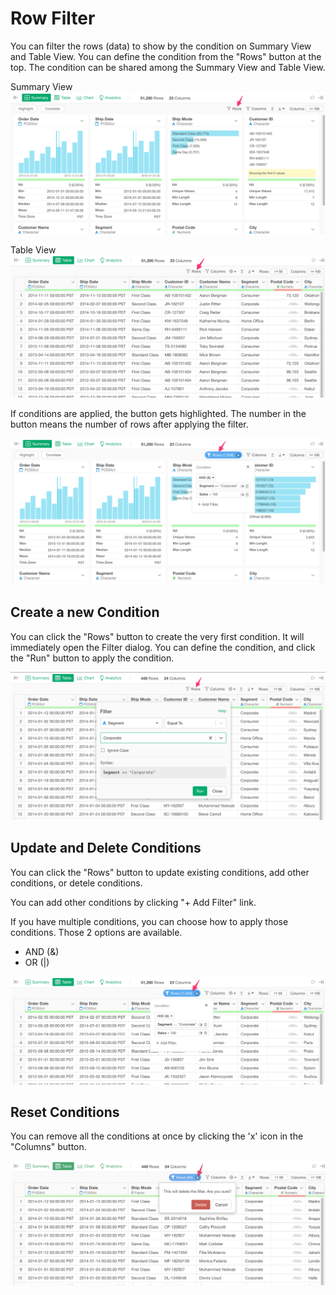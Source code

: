 # Row Filter

You can filter the rows (data) to show by the condition on Summary View and Table View. You can define the condition from the "Rows" button at the top. The condition can be shared among the Summary View and Table View.

Summary View
![](images/rowfilter3.png)

Table View
![](images/rowfilter4.png)


If conditions are applied, the button gets highlighted. The number in the button means the number of rows after applying the filter. 


![](images/rowfilter1.png)


## Create a new Condition

You can click the "Rows" button to create the very first condition. It will immediately open the Filter dialog. You can define the condition, and click the "Run" button to apply the condition.

![](images/rowfilter5.png)


## Update and Delete Conditions 

You can click the "Rows" button to update existing conditions, add other conditions, or detele conditions. 


You can add other conditions by clicking "+ Add Filter" link.

If you have multiple conditions, you can choose how to apply those conditions. Those 2 options are available. 

* AND (&)
* OR (|)


![](images/rowfilter2.png)



## Reset Conditions

You can remove all the conditions at once by clicking the 'x' icon in the "Columns" button.

![](images/rowfilter6.png)